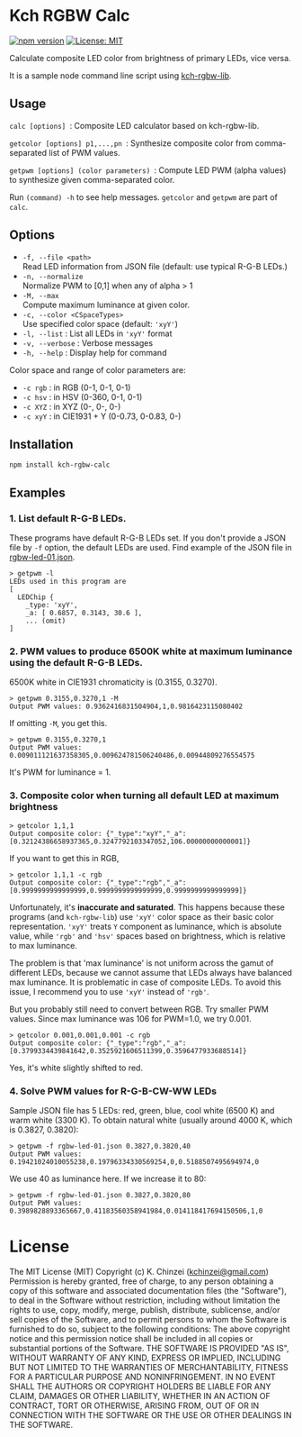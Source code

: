 # Kch RGBW Calc

[![npm version](https://badge.fury.io/js/kch-rgbw-calc.svg)](https://badge.fury.io/js/kch-rgbw-calc)
[![License: MIT](https://img.shields.io/badge/License-MIT-yellow.svg)](https://opensource.org/licenses/MIT)

Calculate composite LED color from brightness of primary LEDs, vice versa.

It is a sample node command line script using [kch-rgbw-lib](https://www.npmjs.com/package/kch-rgbw-lib).

## Usage

`calc [options] `: Composite LED calculator based on kch-rgbw-lib.

`getcolor [options] p1,...,pn `: Synthesize composite color from comma-separated list of PWM values.

`getpwm [options] (color parameters) `: Compute LED PWM (alpha values) to synthesize given comma-separated color.

Run `(command) -h` to see help messages. `getcolor` and `getpwm` are part of `calc`.

## Options

- `-f, --file <path>`  
  Read LED information from JSON file (default: use typical R-G-B LEDs.)
- `-n, --normalize`  
  Normalize PWM to [0,1] when any of alpha > 1
- `-M, --max`  
  Compute maximum luminance at given color.
- `-c, --color <CSpaceTypes>`  
  Use specified color space (default: `'xyY'`)
- `-l, --list` :
  List all LEDs in `'xyY'` format
- `-v, --verbose` :
  Verbose messages
- `-h, --help` :
  Display help for command

Color space and range of color parameters are:

- `-c rgb` : in RGB (0-1, 0-1, 0-1)
- `-c hsv` : in HSV (0-360, 0-1, 0-1)
- `-c XYZ` : in XYZ (0-, 0-, 0-)
- `-c xyY` : in CIE1931 + Y (0-0.73, 0-0.83, 0-)

## Installation

`npm install kch-rgbw-calc`

## Examples

### 1. List default R-G-B LEDs.

These programs have default R-G-B LEDs set. If you don't provide a JSON file by `-f` option, the default LEDs are used.
Find example of the JSON file in [rgbw-led-01.json](./rgbw-led-01.json).

```Shell
> getpwm -l
LEDs used in this program are
[
  LEDChip {
    _type: 'xyY',
    _a: [ 0.6857, 0.3143, 30.6 ],
    ... (omit)
]
```

### 2. PWM values to produce 6500K white at maximum luminance using the default R-G-B LEDs.

6500K white in CIE1931 chromaticity is (0.3155, 0.3270).

```Shell
> getpwm 0.3155,0.3270,1 -M
Output PWM values: 0.9362416831504904,1,0.9816423115080402
```

If omitting `-M`, you get this.

```Shell
> getpwm 0.3155,0.3270,1
Output PWM values: 0.009011121637358305,0.009624781506240486,0.00944809276554575
```

It's PWM for luminance = 1.

### 3. Composite color when turning all default LED at maximum brightness

```Shell
> getcolor 1,1,1
Output composite color: {"_type":"xyY","_a":[0.32124386658937365,0.3247792103347052,106.00000000000001]}
```

If you want to get this in RGB,

```Shell
> getcolor 1,1,1 -c rgb
Output composite color: {"_type":"rgb","_a":[0.9999999999999999,0.9999999999999999,0.9999999999999999]}
```

Unfortunately, it's **inaccurate and saturated**.
This happens because these programs (and `kch-rgbw-lib`) use `'xyY'` color space as their basic color representation.
`'xyY'` treats `Y` component as luminance, which is absolute value, while `'rgb'` and `'hsv'` spaces based on brightness, which is relative to max luminance.

The problem is that 'max luminance' is not uniform across the gamut of different LEDs,
because we cannot assume that LEDs always have balanced max luminance.
It is problematic in case of composite LEDs. To avoid this issue, I recommend you to use `'xyY'` instead of `'rgb'`.

But you probably still need to convert between RGB. Try smaller PWM values. Since max luminance was 106 for PWM=1.0, we try 0.001.

```Shell
> getcolor 0.001,0.001,0.001 -c rgb
Output composite color: {"_type":"rgb","_a":[0.3799334439841642,0.3525921606511399,0.3596477933688514]}
```

Yes, it's white slightly shifted to red.

### 4. Solve PWM values for R-G-B-CW-WW LEDs

Sample JSON file has 5 LEDs: red, green, blue, cool white (6500 K) and warm white (3300 K). To obtain natural white (usually around 4000 K, which is 0.3827, 0.3820):

```Shell
> getpwm -f rgbw-led-01.json 0.3827,0.3820,40 
Output PWM values: 0.19421024010055238,0.19796334330569254,0,0.5188507495694974,0
```

We use 40 as luminance here. If we increase it to 80:

```Shell
> getpwm -f rgbw-led-01.json 0.3827,0.3820,80
Output PWM values: 0.3989828893365667,0.41183560358941984,0.014118417694150506,1,0
```

# License

The MIT License (MIT)
Copyright (c) K. Chinzei (kchinzei@gmail.com)
Permission is hereby granted, free of charge, to any person obtaining a copy
of this software and associated documentation files (the "Software"), to deal
in the Software without restriction, including without limitation the rights
to use, copy, modify, merge, publish, distribute, sublicense, and/or sell
copies of the Software, and to permit persons to whom the Software is
furnished to do so, subject to the following conditions:
The above copyright notice and this permission notice shall be included in
all copies or substantial portions of the Software.
THE SOFTWARE IS PROVIDED "AS IS", WITHOUT WARRANTY OF ANY KIND, EXPRESS OR
IMPLIED, INCLUDING BUT NOT LIMITED TO THE WARRANTIES OF MERCHANTABILITY,
FITNESS FOR A PARTICULAR PURPOSE AND NONINFRINGEMENT. IN NO EVENT SHALL THE
AUTHORS OR COPYRIGHT HOLDERS BE LIABLE FOR ANY CLAIM, DAMAGES OR OTHER
LIABILITY, WHETHER IN AN ACTION OF CONTRACT, TORT OR OTHERWISE, ARISING FROM,
OUT OF OR IN CONNECTION WITH THE SOFTWARE OR THE USE OR OTHER DEALINGS IN
THE SOFTWARE.
